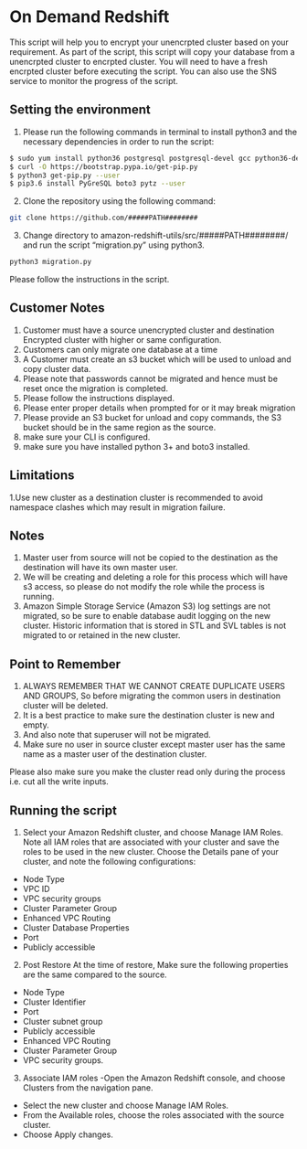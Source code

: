 # On Demand Redshift

This script will help you to encrypt your unencrpted cluster based on your requirement. As part of the script, this script will copy your database from a unencrpted cluster to encrpted cluster. You will need to have a fresh encrpted cluster before executing the script. You can also use the SNS service to monitor the progress of the script.


## Setting the environment

1. Please run the following commands in terminal to install python3 and the necessary dependencies in order to run the script:
```sh
$ sudo yum install python36 postgresql postgresql-devel gcc python36-devel libffi-devel
$ curl -O https://bootstrap.pypa.io/get-pip.py
$ python3 get-pip.py --user
$ pip3.6 install PyGreSQL boto3 pytz --user
```


2. Clone the repository using the following command:
```bash
git clone https://github.com/#####PATH########
```

3. Change directory to amazon-redshift-utils/src/#####PATH########/ and run the script “migration.py” using python3.
```bash
python3 migration.py
```

Please follow the instructions in the script.


## Customer Notes

1. Customer must have a source unencrypted cluster and destination Encrypted cluster with higher or same configuration.
2. Customers can only migrate one database at a time 
3. A Customer must create an s3 bucket which will be used to unload and copy cluster data.
4. Please note that passwords cannot be migrated and hence must be reset once the migration is completed.
5. Please follow the instructions displayed.
6. Please enter proper details when prompted for or it may break migration
7. Please provide an S3 bucket for unload and copy commands, the S3 bucket should be in the same region as the source.
8. make sure your CLI is configured.
9. make sure you have installed python 3+ and boto3 installed.

## Limitations
1.Use new cluster as a destination cluster is recommended to avoid namespace clashes which may result in migration failure.

## Notes
1. Master user from source will not be copied to the destination as the destination will have its own master user.
2. We will be creating and deleting a role for this process which will have s3 access, so please do not modify the role while the process is running.
3. Amazon Simple Storage Service (Amazon S3) log settings are not migrated, so be sure to enable database audit logging on the new cluster.
Historic information that is stored in STL and SVL tables is not migrated to or retained in the new cluster.

## Point to Remember

1. ALWAYS REMEMBER THAT WE CANNOT CREATE DUPLICATE USERS AND GROUPS, So before migrating the common users in destination cluster will be deleted.
2. It is a best practice to make sure the destination cluster is new and empty.
3. And also note that superuser will not be migrated.
4. Make sure no user in source cluster except master user has the same name as a master user of the destination cluster.


Please also make sure you make the cluster read only during the process i.e. cut all the write inputs.

## Running the script

1. Select your Amazon Redshift cluster, and choose Manage IAM Roles.
Note all IAM roles that are associated with your cluster and save the roles to be used in the new cluster.
Choose the Details pane of your cluster, and note the following configurations:
- Node Type
- VPC ID
- VPC security groups
- Cluster Parameter Group
- Enhanced VPC Routing
- Cluster Database Properties
- Port
- Publicly accessible
 
2. Post Restore
At the time of restore, Make sure the following properties are the same compared to the source.
- Node Type
- Cluster Identifier
- Port
- Cluster subnet group
- Publicly accessible
- Enhanced VPC Routing
- Cluster Parameter Group
- VPC security groups.
 
3. Associate IAM roles
-Open the Amazon Redshift console, and choose Clusters from the navigation pane.
- Select the new cluster and choose Manage IAM Roles.
- From the Available roles, choose the roles associated with the source cluster.
- Choose Apply changes.

